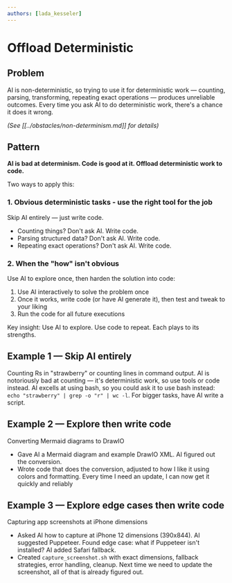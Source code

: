 ```yaml
---
authors: [lada_kesseler]
---
```


# Offload Deterministic

## Problem
AI is non-deterministic, so trying to use it for deterministic work — counting, parsing, transforming, repeating exact operations — produces unreliable outcomes. Every time you ask AI to do deterministic work, there's a chance it does it wrong.

_(See [[../obstacles/non-determinism.md]] for details)_

## Pattern
**AI is bad at determinism. Code is good at it. Offload deterministic work to code.**

Two ways to apply this:

### 1. Obvious deterministic tasks - use the right tool for the job
Skip AI entirely — just write code.
- Counting things? Don't ask AI. Write code.
- Parsing structured data? Don't ask AI. Write code.
- Repeating exact operations? Don't ask AI. Write code.

### 2. When the "how" isn't obvious
Use AI to explore once, then harden the solution into code:
1. Use AI interactively to solve the problem once
2. Once it works, write code (or have AI generate it), then test and tweak to your liking
3. Run the code for all future executions

Key insight: Use AI to explore. Use code to repeat. Each plays to its strengths.

## Example 1 — Skip AI entirely
Counting Rs in "strawberry" or counting lines in command output.
AI is notoriously bad at counting — it's deterministic work, so use tools or code instead. 
AI excells at using bash, so you could ask it to use bash instead: `echo "strawberry" | grep -o "r" | wc -l`. 
For bigger tasks, have AI write a script.

## Example 2 — Explore then write code
Converting Mermaid diagrams to DrawIO
- Gave AI a Mermaid diagram and example DrawIO XML. AI figured out the conversion.
- Wrote code that does the conversion, adjusted to how I like it using colors and formatting.
Every time I need an update, I can now get it quickly and reliably

## Example 3 — Explore edge cases then write code
Capturing app screenshots at iPhone dimensions
- Asked AI how to capture at iPhone 12 dimensions (390x844). AI suggested Puppeteer. Found edge case: what if Puppeteer isn't installed? AI added Safari fallback.
- Created `capture_screenshot.sh` with exact dimensions, fallback strategies, error handling, cleanup.
Next time we need to update the screenshot, all of that is already figured out.
